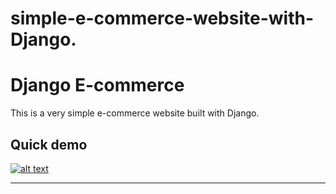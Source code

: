 # simple-e-commerce-website-with-Django.
# Django E-commerce

This is a very simple e-commerce website built with Django.

## Quick demo
[![alt text](https://https://www.youtube.com/watch?v=LVLK93Ld07Y&feature=youtu.be "Logo")](https://www.youtu.be/LVLK93Ld07Y)

---
